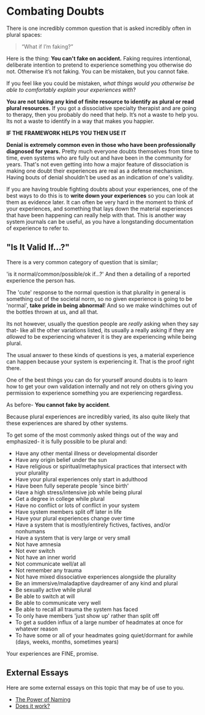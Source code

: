 # Combating Doubts
There is one incredibly common question that is asked incredibly often in plural spaces:

> “What if I’m faking?”

Here is the thing:
**You can't fake on accident.** Faking requires intentional, deliberate intention to pretend to experience something you otherwise do not. Otherwise it’s not faking. You can be mistaken, but you cannot fake.

If you feel like you could be mistaken, *what things would you otherwise be able to comfortably explain your experiences with*?

**You are not taking any kind of finite resource to identify as plural or read plural resources.** If you got a dissociative specialty therapist and are going to therapy, then you probably do need that help. It’s not a waste to help you. Its not a waste to identify in a way that makes you happier.

**IF THE FRAMEWORK HELPS YOU THEN USE IT**

**Denial is extremely common even in those who have been professionally diagnosed for years.** Pretty much everyone doubts themselves from time to time, even systems who are fully out and have been in the community for years.
That's not even getting into how a major feature of dissociation is making one doubt their experiences are real as a defense mechanism.
Having bouts of denial shouldn’t be used as an indication of one's validity.

If you are having trouble fighting doubts about your experiences, one of the best ways to do this is to **write down your experiences** so you can look at them as evidence later. It can often be very hard in the moment to think of your experiences, and something that lays down the material experiences that have been happening can really help with that. This is another way system journals can be useful, as you have a longstanding documentation of experience to refer to.

## "Is It Valid If...?"

There is a very common category of question that is similar;

'is it normal/common/possible/ok if...?'
And then a detailing of a reported experience the person has.

The 'cute' response to the normal question is that plurality in general is something out of the societal norm, so no given experience is going to be 'normal', **take pride in being abnormal**! And so we make windchimes out of the bottles thrown at us, and all that.

Its not however, usually the question people are *really* asking when they say that- like all the other variations listed, its usually a really asking if they are *allowed* to be experiencing whatever it is they are experiencing while being plural.

The usual answer to these kinds of questions is yes, a material experience can happen because your system is experiencing it.
That is the proof right there.

One of the best things you can do for yourself around doubts is to learn how to get your own validation internally and not rely on others giving you permission to experience something you are experiencing regardless.

As before- **You cannot fake by accident**.

Because plural experiences are incredibly varied, its also quite likely that these experiences are shared by other systems.

To get some of the most commonly asked things out of the way and emphasized- it is fully possible to be plural and:
- Have any other mental illness or developmental disorder
- Have any origin belief under the sun
- Have religious or spiritual/metaphysical practices that intersect with your plurality
- Have your plural experiences only start in adulthood
- Have been fully seperate people 'since birth'
- Have a high stress/intensive job while being plural
- Get a degree in college while plural
- Have no conflict or lots of conflict in your system
- Have system members split off later in life
- Have your plural experiences change over time
- Have a system that is mostly/entirely fictives, factives, and/or nonhumans
- Have a system that is very large or very small
- Not have amnesia
- Not ever switch
- Not have an inner world
- Not communicate well/at all
- Not remember any trauma
- Not have mixed dissociative experiences alongside the plurality
- Be an immersive/maladaptive daydreamer of any kind and plural
- Be sexually active while plural
- Be able to switch at will
- Be able to communicate very well
- Be able to recall all trauma the system has faced
- To only have members 'just show up' rather than split off
- To get a sudden influx of a large number of headmates at once for whatever reason
- To have some or all of your headmates going quiet/dormant for awhile (days, weeks, months, sometimes years)

Your experiences are FINE, promise.

## External Essays
Here are some external essays on this topic that may be of use to you.
- [The Power of Naming](https://web.archive.org/web/19980115122056/http://www.asarian.org:80/~vickis/naming.html)
- [Does it work?](https://web.archive.org/web/19980115121850/http://www.asarian.org:80/~vickis/label.html)
